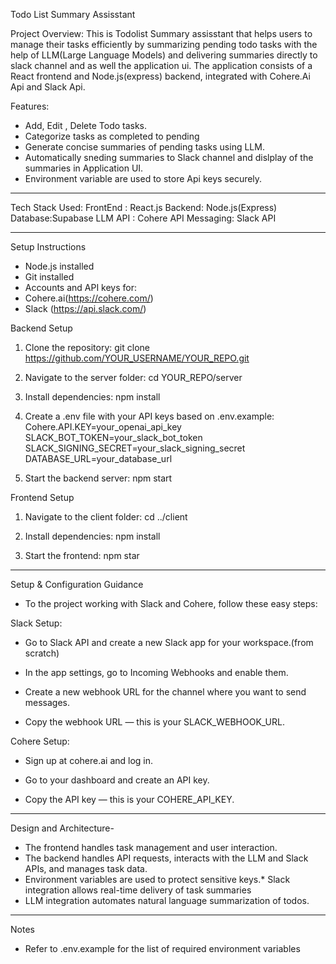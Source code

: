 Todo List Summary Assisstant 

Project Overview:
This is Todolist Summary assisstant that helps users to manage their tasks efficiently by summarizing pending todo tasks with the help of LLM(Large Language Models) and delivering summaries directly to slack channel and as well the application ui. The application consists of a React frontend and  Node.js(express) backend, integrated with Cohere.Ai Api and Slack Api.

Features:

* Add, Edit , Delete Todo tasks.
* Categorize tasks as completed to pending
* Generate concise summaries of pending tasks using LLM.
* Automatically sneding summaries to Slack channel and dislplay of the summaries in Application UI.
* Environment variable are used to store Api keys securely.

******************

Tech Stack Used:
FrontEnd : React.js
Backend: Node.js(Express)
Database:Supabase 
LLM API : Cohere API
Messaging: Slack API

*******************

Setup Instructions

- Node.js installed
- Git installed
- Accounts and API keys for:
- Cohere.ai(https://cohere.com/)
- Slack  (https://api.slack.com/)

 Backend Setup
 1. Clone the repository:
   git clone https://github.com/YOUR_USERNAME/YOUR_REPO.git

 2. Navigate to the server folder:
   cd YOUR_REPO/server

 3. Install dependencies:
   npm install

 4. Create a .env file with your API keys based on .env.example:
   Cohere.API.KEY=your_openai_api_key
   SLACK_BOT_TOKEN=your_slack_bot_token
   SLACK_SIGNING_SECRET=your_slack_signing_secret
   DATABASE_URL=your_database_url 

 5. Start the backend server:
   npm start

 Frontend Setup
 1. Navigate to the client folder:
   cd ../client

 2. Install dependencies:
   npm install

 3. Start the frontend:
   npm star

*****************

Setup & Configuration Guidance

* To the   project working with Slack and Cohere, follow these easy steps:

Slack Setup:

* Go to Slack API and create a new Slack app for your workspace.(from scratch)

* In the app settings, go to Incoming Webhooks and enable them.

* Create a new webhook URL for the channel where you want to send messages.

* Copy the webhook URL — this is your SLACK_WEBHOOK_URL.

Cohere Setup:

* Sign up at cohere.ai and log in.

* Go to your dashboard and create an API key.

* Copy the API key — this is your COHERE_API_KEY.


*****************************

 Design and Architecture- 


 * The frontend handles task management and user interaction.
 * The backend handles API requests, interacts with the LLM and Slack APIs, and manages task
 data.
* Environment variables are used to protect sensitive keys.* Slack integration allows real-time delivery of task summaries 
* LLM integration automates natural language summarization of todos.

*******
Notes 
* Refer to .env.example for the list of required environment variables
